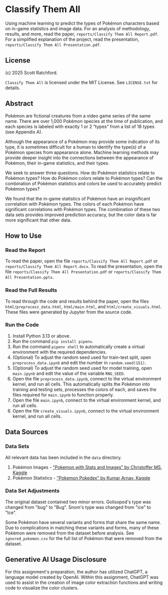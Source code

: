 
# Classify Them All

Using machine learning to predict the types of Pokémon characters based on in-game statistics and image data. For an analysis of methodology, results, and more, read the paper, `reports/Classify Them All Report.pdf`. For a simplified explanation of the project, read the presentation, `reports/Classify Them All Presentation.pdf`.

## License

(c) 2025 Scott Ratchford.

`Classify Them All` is licensed under the MIT License. See `LICENSE.txt` for details.

## Abstract

Pokémon are fictional creatures from a video game series of the same name. There are over 1,000 Pokémon species at the time of publication, and each species is labeled with exactly 1 or 2 “types” from a list of 18 types (see Appendix A).

Although the appearance of a Pokémon may provide some indication of its type, it is sometimes difficult for a human to identify the type(s) of a Pokémon species from appearance alone. Machine learning methods may provide deeper insight into the connections between the appearance of Pokémon, their in-game statistics, and their types.

We seek to answer three questions. How do Pokémon statistics relate to Pokémon types? How do Pokémon colors relate to Pokémon types? Can the combination of Pokémon statistics and colors be used to accurately predict Pokémon types?

We found that the in-game statistics of Pokémon have an insignificant correlation with Pokémon types. The colors of each Pokémon have significant correlations with Pokémon types. The combination of these two data sets provides improved prediction accuracy, but the color data is far more significant that other data.

## How to Use

### Read the Report

To read the paper, open the file `reports/Classify Them All Report.pdf` or `reports/Classify Them All Report.docx`. To read the presentation, open the file `reports/Classify Them All Presentation.pdf` or `reports/Classify Them All Presentation.pptx`.

### Read the Full Results

To read through the code and results behind the paper, open the files `html/preprocess_data.html`, `html/main.html`, and `html/create_visuals.html`. These files were generated by Jupyter from the source code.

### Run the Code

1. Install Python 3.13 or above.
2. Run the command `pip install pipenv`.
3. Run the command `pipenv shell` to automatically create a virtual environment with the required dependencies.
4. (Optional) To adjust the random seed used for train-test split, open `preprocess_data.ipynb` and edit the number in `random.seed(151)`.
5. (Optional) To adjust the random seed used for model training, open `main.ipynb` and edit the value of the variable `RNG_SEED`.
6. Open the file `preprocess_data.ipynb`, connect to the virtual environment kernel, and run all cells. This automatically splits the Pokémon into training and testing sets, processes the colors of each, and saves the files required for `main.ipynb` to function properly.
7. Open the file `main.ipynb`, connect to the virtual environment kernel, and run all cells.
8. Open the file `create_visuals.ipynb`, connect to the virtual environment kernel, and run all cells.

## Data Sources

### Data Sets

All relevant data has been included in the `data` directory.

1. Pokémon Images - ["Pokemon with Stats and Images" by Christoffer MS, Kaggle](https://www.kaggle.com/datasets/christofferms/pokemon-with-stats-and-image)
2. Pokémon Statistics - ["Pokemon Pokedex" by Kumar Arnav, Kaggle](https://www.kaggle.com/datasets/arnavvvvv/pokemon-pokedex)

### Data Set Adjustments

The original dataset contained two minor errors. Golisopod's type was changed from "bug" to "Bug". Snom's type was changed from "ice" to "Ice".

Some Pokémon have several variants and forms that share the same name. Due to complications in matching these variants and forms, many of these Pokémon were removed from the dataset before analysis. See `ignored_pokemon.csv` for the full list of Pokémon that were removed from the dataset.

## Generative AI Usage Disclosure

For this assignment's preparation, the author has utilized ChatGPT, a language model created by OpenAI. Within this assignment, ChatGPT was used to assist in the creation of image color extraction functions and writing code to visualize the color clusters.
